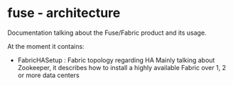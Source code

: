 # fuse - architecture

Documentation talking about the Fuse/Fabric product and its usage.

At the moment it contains:
 - FabricHASetup	: Fabric topology regarding HA
			  Mainly talking about Zookeeper, it describes how to install a highly available Fabric over 1, 2 or more data centers

